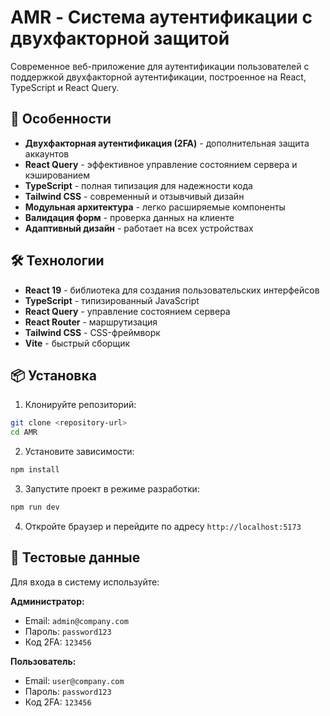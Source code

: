 # AMR - Система аутентификации с двухфакторной защитой

Современное веб-приложение для аутентификации пользователей с поддержкой двухфакторной аутентификации, построенное на React, TypeScript и React Query.

## 🚀 Особенности

- **Двухфакторная аутентификация (2FA)** - дополнительная защита аккаунтов
- **React Query** - эффективное управление состоянием сервера и кэшированием
- **TypeScript** - полная типизация для надежности кода
- **Tailwind CSS** - современный и отзывчивый дизайн
- **Модульная архитектура** - легко расширяемые компоненты
- **Валидация форм** - проверка данных на клиенте
- **Адаптивный дизайн** - работает на всех устройствах

## 🛠 Технологии

- **React 19** - библиотека для создания пользовательских интерфейсов
- **TypeScript** - типизированный JavaScript
- **React Query** - управление состоянием сервера
- **React Router** - маршрутизация
- **Tailwind CSS** - CSS-фреймворк
- **Vite** - быстрый сборщик

## 📦 Установка

1. Клонируйте репозиторий:
```bash
git clone <repository-url>
cd AMR
```

2. Установите зависимости:
```bash
npm install
```

3. Запустите проект в режиме разработки:
```bash
npm run dev
```

4. Откройте браузер и перейдите по адресу `http://localhost:5173`


## 🔐 Тестовые данные

Для входа в систему используйте:

**Администратор:**
- Email: `admin@company.com`
- Пароль: `password123`
- Код 2FA: `123456`

**Пользователь:**
- Email: `user@company.com`
- Пароль: `password123`
- Код 2FA: `123456`



